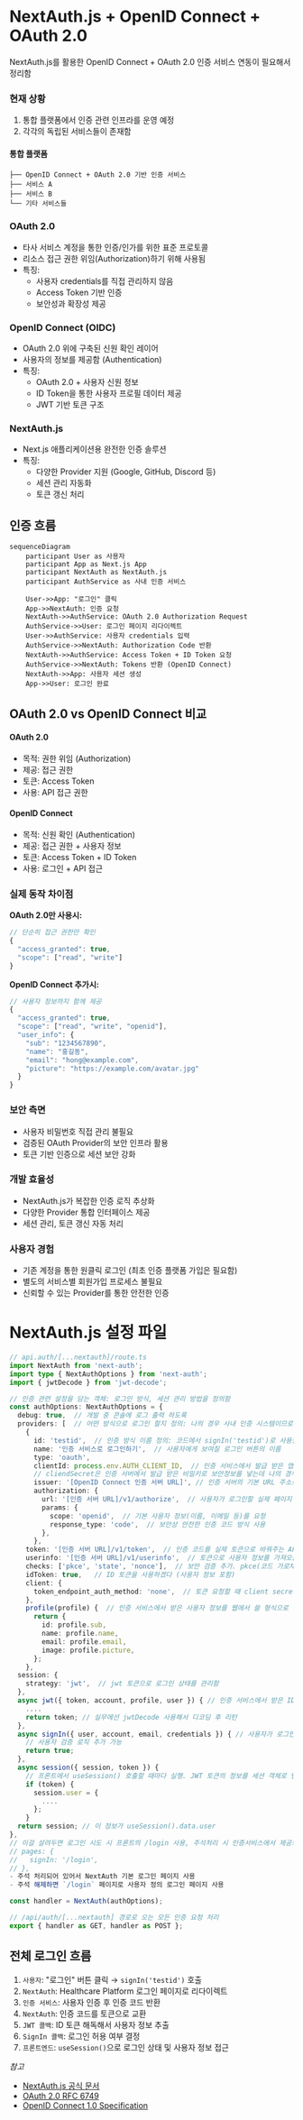 # NextAuth.js + OpenID Connect + OAuth 2.0 
NextAuth.js를 활용한 OpenID Connect + OAuth 2.0 인증 서비스 연동이 필요해서 정리함

### 현재 상황
1. 통합 플랫폼에서 인증 관련 인프라를 운영 예정
2. 각각의 독립된 서비스들이 존재함

#### 통합 플랫폼
```
├── OpenID Connect + OAuth 2.0 기반 인증 서비스 
├── 서비스 A
├── 서비스 B
└── 기타 서비스들
```
<!--
#### 아키텍처 특징
- 각 서비스는 고유한 사용자 기반을 가짐 (SSO 미적용)
- 인증 인프라를 공유해서 플랫폼 레벨에서 OAuth 2.0 + OIDC 기반 인증 서비스 제공
- 각 서비스는 비즈니스 로직에 집중하고 인증은 표준 프로토콜로 연동
-->
### OAuth 2.0
- 타사 서비스 계정을 통한 인증/인가를 위한 표준 프로토콜
- 리소스 접근 권한 위임(Authorization)하기 위해 사용됨
- 특징: 
  - 사용자 credentials를 직접 관리하지 않음
  - Access Token 기반 인증
  - 보안성과 확장성 제공

### OpenID Connect (OIDC)
- OAuth 2.0 위에 구축된 신원 확인 레이어
- 사용자의 정보를 제공함 (Authentication)
- 특징:
  - OAuth 2.0 + 사용자 신원 정보
  - ID Token을 통한 사용자 프로필 데이터 제공
  - JWT 기반 토큰 구조

### NextAuth.js
- Next.js 애플리케이션용 완전한 인증 솔루션
- 특징:
  - 다양한 Provider 지원 (Google, GitHub, Discord 등)
  - 세션 관리 자동화
  - 토큰 갱신 처리

## 인증 흐름

```mermaid
sequenceDiagram
    participant User as 사용자
    participant App as Next.js App
    participant NextAuth as NextAuth.js
    participant AuthService as 사내 인증 서비스
    
    User->>App: "로그인" 클릭
    App->>NextAuth: 인증 요청
    NextAuth->>AuthService: OAuth 2.0 Authorization Request
    AuthService->>User: 로그인 페이지 리다이렉트
    User->>AuthService: 사용자 credentials 입력
    AuthService->>NextAuth: Authorization Code 반환
    NextAuth->>AuthService: Access Token + ID Token 요청
    AuthService->>NextAuth: Tokens 반환 (OpenID Connect)
    NextAuth->>App: 사용자 세션 생성
    App->>User: 로그인 완료
```


## OAuth 2.0 vs OpenID Connect 비교

#### OAuth 2.0
- 목적: 권한 위임 (Authorization)
- 제공: 접근 권한
- 토큰: Access Token
- 사용: API 접근 권한
#### OpenID Connect
- 목적: 신원 확인 (Authentication)
- 제공: 접근 권한 + 사용자 정보
- 토큰: Access Token + ID Token
- 사용: 로그인 + API 접근

### 실제 동작 차이점

**OAuth 2.0만 사용시:**
```javascript
// 단순히 접근 권한만 확인
{
  "access_granted": true,
  "scope": ["read", "write"]
}
```

**OpenID Connect 추가시:**
```javascript
// 사용자 정보까지 함께 제공
{
  "access_granted": true,
  "scope": ["read", "write", "openid"],
  "user_info": {
    "sub": "1234567890",
    "name": "홍길동",
    "email": "hong@example.com",
    "picture": "https://example.com/avatar.jpg"
  }
}
```

### 보안 측면
- 사용자 비밀번호 직접 관리 불필요
- 검증된 OAuth Provider의 보안 인프라 활용
- 토큰 기반 인증으로 세션 보안 강화

### 개발 효율성
- NextAuth.js가 복잡한 인증 로직 추상화
- 다양한 Provider 통합 인터페이스 제공
- 세션 관리, 토큰 갱신 자동 처리

### 사용자 경험
- 기존 계정을 통한 원클릭 로그인 (최초 인증 플랫폼 가입은 필요함)
- 별도의 서비스별 회원가입 프로세스 불필요
- 신뢰할 수 있는 Provider를 통한 안전한 인증

# NextAuth.js 설정 파일
```ts
// api.auth/[...nextauth]/route.ts
import NextAuth from 'next-auth';   
import type { NextAuthOptions } from 'next-auth'; 
import { jwtDecode } from 'jwt-decode';

// 인증 관련 설정을 담는 객체: 로그인 방식, 세션 관리 방법을 정의함
const authOptions: NextAuthOptions = {
  debug: true,  // 개발 중 콘솔에 로그 출력 하도록
  providers: [  // 어떤 방식으로 로그인 할지 정의: 나의 경우 사내 인증 시스템이므로 custom provider를 정의
    {
      id: 'testid',  // 인증 방식 이름 정의: 코드에서 signIn('testid')로 사용함
      name: '인증 서비스로 로그인하기',  // 사용자에게 보여질 로그인 버튼의 이름
      type: 'oauth',
      clientId: process.env.AUTH_CLIENT_ID,  // 인증 서비스에서 발급 받은 앱ID(공개된 정보)
      // cliendSecret은 인증 서버에서 발급 받은 비밀키로 보안정보를 넣는데 나의 경우 인증 방식이 PKCE라서 안보냄
      issuer: '[OpenID Connect 인증 서버 URL]', // 인증 서버의 기본 URL 주소로 구글 이라면: https://accounts.google.com
      authorization: {
        url: '[인증 서버 URL]/v1/authorize',  // 사용자가 로그인할 실제 페이지 주소
        params: {
          scope: 'openid',  // 기본 사용자 정보(이름, 이메일 등)를 요청
          response_type: 'code',  // 보안상 안전한 인증 코드 방식 사용
        },
      },
    token: '[인증 서버 URL]/v1/token',  // 인증 코드를 실제 토큰으로 바꿔주는 API 주소
    userinfo: '[인증 서버 URL]/v1/userinfo',  // 토큰으로 사용자 정보를 가져오는 API 주소
    checks: ['pkce', 'state', 'nonce'],  // 보안 검증 추가. pkce(코드 가로채기 방지), state(가짜 로그인 방지), nonce(토큰 재사용 공격 방지) 
    idToken: true,   // ID 토큰을 사용하겠다 (사용자 정보 포함)
    client: {
      token_endpoint_auth_method: 'none',  // 토큰 요청할 때 client secret 사용하지 않음: PKCE를 사용해서 없어도 안전함
    },
    profile(profile) {  // 인증 서비스에서 받은 사용자 정보를 웹에서 쓸 형식으로 변환
      return {
        id: profile.sub,
        name: profile.name,
        email: profile.email,
        image: profile.picture,
      };
    },
  session: { 
    strategy: 'jwt',  // jwt 토큰으로 로그인 상태를 관리함
  },
  async jwt({ token, account, profile, user }) { // 인증 서비스에서 받은 ID 토큰을 해독해서 사용자 정보를 추출, 로그인 성공 직후, 페이지 새로고침할 때마다 실행
    ....
    return token; // 실무에선 jwtDecode 사용해서 디코딩 후 리턴
  },
  async signIn({ user, account, email, credentials }) { // 사용자가 로그인을 시도할 때 실행됨. 로그인을 허용할지 말지 결정(true: 허용, false: 거부)
    // 사용자 검증 로직 추가 가능
    return true;
  },
  async session({ session, token }) {
    // 프론트에서 useSession() 호출할 때마다 실행. JWT 토큰의 정보를 세션 객체로 변환
    if (token) {
      session.user = {
        ....
      };
    }
  return session; // 이 정보가 useSession().data.user
},
// 이걸 살려두면 로그인 시도 시 프론트의 /login 사용, 주석처리 시 인증서비스에서 제공되는 로그인 페이지 사용
// pages: { 
//   signIn: '/login',
// },
- 주석 처리되어 있어서 NextAuth 기본 로그인 페이지 사용
- 주석 해제하면 `/login` 페이지로 사용자 정의 로그인 페이지 사용

const handler = NextAuth(authOptions);

// /api/auth/[...nextauth] 경로로 오는 모든 인증 요청 처리
export { handler as GET, handler as POST };
```
## 전체 로그인 흐름

1. `사용자`: "로그인" 버튼 클릭 → `signIn('testid')` 호출
2. `NextAuth`: Healthcare Platform 로그인 페이지로 리다이렉트
3. `인증 서비스`: 사용자 인증 후 인증 코드 반환
4. `NextAuth`: 인증 코드를 토큰으로 교환
5. `JWT 콜백`: ID 토큰 해독해서 사용자 정보 추출
6. `SignIn 콜백`: 로그인 허용 여부 결정
7. `프론트엔드`: `useSession()`으로 로그인 상태 및 사용자 정보 접근


*참고*
- [NextAuth.js 공식 문서](https://next-auth.js.org/)
- [OAuth 2.0 RFC 6749](https://datatracker.ietf.org/doc/html/rfc6749)
- [OpenID Connect 1.0 Specification](https://openid.net/connect/)
